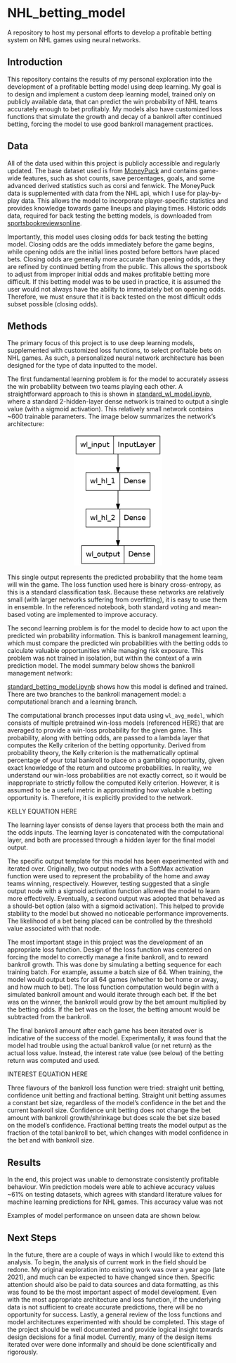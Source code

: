# NHL_betting_model
A repository to host my personal efforts to develop a profitable betting system on NHL games using neural networks.

## Introduction
This repository contains the results of my personal exploration into the development of a profitable betting model using deep learning. My goal is to design and implement a custom deep learning model, trained only on publicly available data, that can predict the win probability of NHL teams accurately enough to bet profitably. My models also have customized loss functions that simulate the growth and decay of a bankroll after continued betting, forcing the model to use good bankroll management practices. 

## Data
All of the data used within this project is publicly accessible and regularly updated. The base dataset used is from [MoneyPuck](https://moneypuck.com/) and contains game-wide features, such as shot counts, save percentages, goals, and some advanced derived statistics such as corsi and fenwick. The MoneyPuck data is supplemented with data from the NHL api, which I use for play-by-play data. This allows the model to incorporate player-specific statistics and provides knowledge towards game lineups and playing times. Historic odds data, required for back testing the betting models, is downloaded from [sportsbookreviewsonline](https://www.sportsbookreviewsonline.com/).

Importantly, this model uses closing odds for back testing the betting model. Closing odds are the odds immediately before the game begins, while opening odds are the initial lines posted before bettors have placed bets. Closing odds are generally more accurate than opening odds, as they are refined by continued betting from the public. This allows the sportsbook to adjust from improper initial odds and makes profitable betting more difficult. If this betting model was to be used in practice, it is assumed the user would not always have the ability to immediately bet on opening odds. Therefore, we must ensure that it is back tested on the most difficult odds subset possible (closing odds). 

## Methods
The primary focus of this project is to use deep learning models, supplemented with customized loss functions, to select profitable bets on NHL games. As such, a personalized neural network architecture has been designed for the type of data inputted to the model. 

The first fundamental learning problem is for the model to accurately assess the win probability between two teams playing each other. A straightforward approach to this is shown in [standard_wl_model.ipynb](standard_betting_model.ipynb), where a standard 2-hidden-layer dense network is trained to output a single value (with a sigmoid activation).  This relatively small network contains ~600 trainable parameters. The image below summarizes the network’s architecture:

<p align="center">
  <img width="200" height="300" src="model_images/wl_model.png">
</p>

This single output represents the predicted probability that the home team will win the game. The loss function used here is binary cross-entropy, as this is a standard classification task. Because these networks are relatively small (with larger networks suffering from overfitting), it is easy to use them in ensemble. In the referenced notebook, both standard voting and mean-based voting are implemented to improve accuracy. 

The second learning problem is for the model to decide how to act upon the predicted win probability information. This is bankroll management learning, which must compare the predicted win probabilities with the betting odds to calculate valuable opportunities while managing risk exposure. This problem was not trained in isolation, but within the context of a win prediction model. The model summary below shows the bankroll management network:

[standard_betting_model.ipynb](standard_betting_model.ipynb) shows how this model is defined and trained. There are two branches to the bankroll management model: a computational branch and a learning branch. 

The computational branch processes input data using `wl_avg_model`, which consists of multiple pretrained win-loss models (referenced HERE) that are averaged to provide a win-loss probability for the given game. This probability, along with betting odds, are passed to a lambda layer that computes the Kelly criterion of the betting opportunity. Derived from probability theory, the Kelly criterion is the mathematically optimal percentage of your total bankroll to place on a gambling opportunity, given exact knowledge of the return and outcome probabilities. In reality, we understand our win-loss probabilities are not exactly correct, so it would be inappropriate to strictly follow the computed Kelly criterion. However, it is assumed to be a useful metric in approximating how valuable a betting opportunity is. Therefore, it is explicitly provided to the network. 

KELLY EQUATION HERE

The learning layer consists of dense layers that process both the main and the odds inputs. The learning layer is concatenated with the computational layer, and both are processed through a hidden layer for the final model output. 

The specific output template for this model has been experimented with and iterated over. Originally, two output nodes with a SoftMax activation function were used to represent the probability of the home and away teams winning, respectively. However, testing suggested that a single output node with a sigmoid activation function allowed the model to learn more effectively. Eventually, a second output was adopted that behaved as a should-bet option (also with a sigmoid activation). This helped to provide stability to the model but showed no noticeable performance improvements. The likelihood of a bet being placed can be controlled by the threshold value associated with that node. 

The most important stage in this project was the development of an appropriate loss function. Design of the loss function was centered on forcing the model to correctly manage a finite bankroll, and to reward bankroll growth. This was done by simulating a betting sequence for each training batch. For example, assume a batch size of 64. When training, the model would output bets for all 64 games (whether to bet home or away, and how much to bet). The loss function computation would begin with a simulated bankroll amount and would iterate through each bet. If the bet was on the winner, the bankroll would grow by the bet amount multiplied by the betting odds. If the bet was on the loser, the betting amount would be subtracted from the bankroll. 

The final bankroll amount after each game has been iterated over is indicative of the success of the model. Experimentally, it was found that the model had trouble using the actual bankroll value (or net return) as the actual loss value. Instead, the interest rate value (see below) of the betting return was computed and used. 

INTEREST EQUATION HERE

Three flavours of the bankroll loss function were tried: straight unit betting, confidence unit betting and fractional betting. Straight unit betting assumes a constant bet size, regardless of the model’s confidence in the bet and the current bankroll size. Confidence unit betting does not change the bet amount with bankroll growth/shrinkage but does scale the bet size based on the model’s confidence. Fractional betting treats the model output as the fraction of the total bankroll to bet, which changes with model confidence in the bet and with bankroll size. 

## Results
In the end, this project was unable to demonstrate consistently profitable behaviour. Win prediction models were able to achieve accuracy values ~61% on testing datasets, which agrees with standard literature values for machine learning predictions for NHL games. This accuracy value was not 

Examples of model performance on unseen data are shown below. 

## Next Steps
In the future, there are a couple of ways in which I would like to extend this analysis. To begin, the analysis of current work in the field should be redone. My original exploration into existing work was over a year ago (late 2021), and much can be expected to have changed since then. Specific attention should also be paid to data sources and data formatting, as this was found to be the most important aspect of model development. Even with the most appropriate architecture and loss function, if the underlying data is not sufficient to create accurate predictions, there will be no opportunity for success. Lastly, a general review of the loss functions and model architectures experimented with should be completed. This stage of the project should be well documented and provide logical insight towards design decisions for a final model. Currently, many of the design items iterated over were done informally and should be done scientifically and rigorously. 
